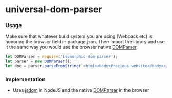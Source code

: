 # universal-dom-parser

### Usage

Make sure that whatever build system you are using (Webpack etc) is honoring the browser field in package.json. Then import the library and use it the same way you would use the browser native [DOMParser](https://developer.mozilla.org/en-US/docs/Web/API/DOMParser).

```js
let DOMParser = require('isomorphic-dom-parser');
let parser = new DOMParser();
let doc = parser.parseFromString(`<html><body>Precious website</body></html>`, 'text/html');
```

### Implementation
* Uses [jsdom](https://github.com/jsdom/jsdom) in NodeJS and the native [DOMParser](https://developer.mozilla.org/en-US/docs/Web/API/DOMParser) in the browser
